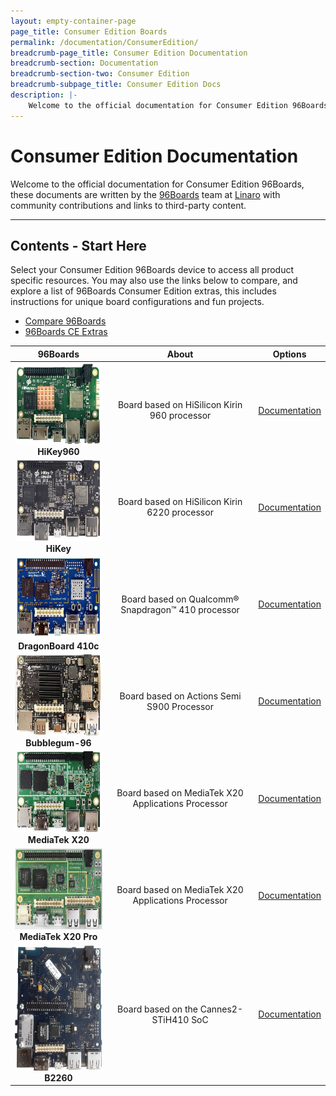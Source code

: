 ```yaml
---
layout: empty-container-page
page_title: Consumer Edition Boards
permalink: /documentation/ConsumerEdition/
breadcrumb-page_title: Consumer Edition Documentation
breadcrumb-section: Documentation
breadcrumb-section-two: Consumer Edition
breadcrumb-subpage_title: Consumer Edition Docs
description: |-
    Welcome to the official documentation for Consumer Edition 96Boards, these documents are written by the 96Boards team at Linaro with community contributions and links to third-party content.
---
```

# Consumer Edition Documentation

Welcome to the official documentation for Consumer Edition 96Boards, these documents are written by the [96Boards](https://www.96boards.org) team at [Linaro](http://www.linaro.org) with community contributions and links to third-party content.

***

## Contents - Start Here

Select your Consumer Edition 96Boards device to access all product specific resources. You may also use the links below to compare, and explore a list of 96Boards Consumer Edition extras, this includes instructions for unique board configurations and fun projects.

- [Compare 96Boards](CE-Extras/Compare96BoardsCE.md)
- [96Boards CE Extras](CE-Extras/)

| 96Boards  | About | Options |
|:----:|:----:|:----:|
| <img src="HiKey960/AdditionalDocs/Images/Images_Board/Hikey960_front_SD.png" data-canonical-src="HiKey960/AdditionalDocs/Images/Images_Board/Hikey960_front_SD.png?raw=true" width="200" height="130" /><br> **HiKey960** | Board based on HiSilicon Kirin 960 processor  | [Documentation](HiKey960/)<br> |
| <img src="Hikey/AdditionalDocs/Images/Images_Board/HiKey-Lemaker-Front_SD.jpg" data-canonical-src="Hikey/AdditionalDocs/Images/Images_Board/HiKey-Lemaker-Front_SD.jpg" width="200" height="130" /><br> **HiKey** | Board based on HiSilicon Kirin 6220 processor  | [Documentation](HiKey/)<br> |
| <img src="DragonBoard-410c/AdditionalDocs/Images/Images_Board/DragonBoard410c-Front-SD.jpg" data-canonical-src="DragonBoard-410c/AdditionalDocs/Images/Images_Board/DragonBoard410c-Front-SD.jpg" width="200" height="130" /><br> **DragonBoard 410c** | Board based on Qualcomm® Snapdragon™ 410 processor  | [Documentation](DragonBoard-410c/)<br>|
| <img src="Bubblegum-96/AdditionalDocs/Images/Images_Board/Bubblegum-96-Front-SD.jpg" data-canonical-src="Bubblegum-96/AdditionalDocs/Images/Images_Board/Bubblegum-96-Front-SD.jpg" width="200" height="130" /><br>**Bubblegum-96** | Board based on Actions Semi S900 Processor  | [Documentation](Bubblegum-96/)<br> |
<img src="MediaTekX20/AdditionalDocs/Images/Images_Board/MediaTek X20-Front-SD.jpg" data-canonical-src="MediaTekX20/AdditionalDocs/Images/Images_Board/MediaTek X20-Front-SD.jpg" width="200" height="130" /><br> **MediaTek X20** | Board based on MediaTek X20 Applications Processor  | [Documentation](MediaTekX20/)<br> |
| <img src="MediaTekX20Pro/AdditionalDocs/Images/Images_Board/MediaTek%20X20-Front-SD.jpg?raw=true" data-canonical-src="MediaTekX20Pro/AdditionalDocs/Images/Images_Board/MediaTek%20X20-Front-SD.jpg?raw=true" width="200" height="130" /><br> **MediaTek X20 Pro** | Board based on MediaTek X20 Applications Processor  | [Documentation](MediaTekX20Pro/)<br> |
| <img src="B2260/AdditionalDocs/Images/Images_Board/ST_B2260_Front_SD.png?raw=true" data-canonical-src="B2260/AdditionalDocs/Images/Images_Board/ST_B2260_Front_SD.png?raw=true" width="200" height="200" /><br> **B2260** | Board based on the Cannes2-STiH410 SoC  | [Documentation](B2260/)<br> |
